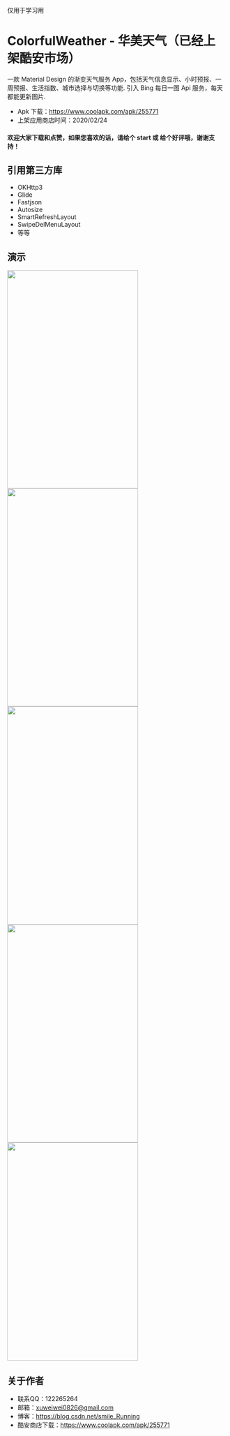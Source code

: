 仅用于学习用
# ColorfulWeather - 华美天气（已经上架酷安市场）
一款 Material Design 的渐变天气服务 App，包括天气信息显示、小时预报、一周预报、生活指数、城市选择与切换等功能. 引入 Bing 每日一图 Api 服务，每天都能更新图片.
- Apk 下载：https://www.coolapk.com/apk/255771
- 上架应用商店时间：2020/02/24 
#### 欢迎大家下载和点赞，如果您喜欢的话，请给个 start 或 给个好评哦，谢谢支持！
## 引用第三方库
- OKHttp3
- Glide
- Fastjson
- Autosize
- SmartRefreshLayout
- SwipeDelMenuLayout
- 等等
## 演示
<img src="http://image.coolapk.com/apk_image/2020/0224/20/17966850b20d5bdc48feb642406ed7d0-255771-o_1e1riurjd1dcjt5ohnd13as17nkv-uid-3155642@1080x2246.png" width="300" height="500" />
<img src="http://image.coolapk.com/apk_image/2020/0224/20/e8db5e934e9c1f73731294ebbf04d2c0-255771-o_1e1riurjesd84nin23huv13kr12-uid-3155642@1080x2246.png" width="300" height="500" />
<img src="http://image.coolapk.com/apk_image/2020/0224/20/2bb91b59c1b83db7ae5ccc45cbfd0218-255771-o_1e1riurjdocq1egr1gqg3plq2511-uid-3155642@1080x2246.png" width="300" height="500" />
<img src="http://image.coolapk.com/apk_image/2020/0224/20/6caa9c56e3f45e36adc5409a95d3ffd5-255771-o_1e1riurjd1lbb1e6q16na15snc4p10-uid-3155642@1080x2246.png" width="300" height="500" />
<img src="http://image.coolapk.com/apk_image/2020/0224/20/1dcade1594ef1cdf17e27a9ae4050506-255771-o_1e1riurje1ne9h7q1mnijtnn5o13-uid-3155642@1080x2246.png" width="300" height="500" />

## 关于作者
- 联系QQ：122265264
- 邮箱：xuweiwei0826@gmail.com
- 博客：https://blog.csdn.net/smile_Running
- 酷安商店下载：https://www.coolapk.com/apk/255771
